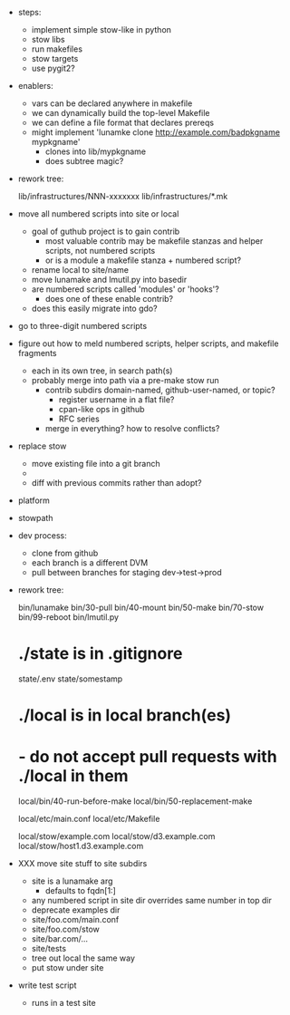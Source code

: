 - steps: 
    - implement simple stow-like in python
    - stow libs
    - run makefiles
    - stow targets
    - use pygit2?

- enablers:
    - vars can be declared anywhere in makefile
    - we can dynamically build the top-level Makefile
    - we can define a file format that declares prereqs
    - might implement 'lunamke clone http://example.com/badpkgname mypkgname'
        - clones into lib/mypkgname
        - does subtree magic?

- rework tree:

    lib/infrastructures/NNN-xxxxxxx
    lib/infrastructures/*.mk


- move all numbered scripts into site or local
    - goal of guthub project is to gain contrib
        - most valuable contrib may be makefile stanzas and helper
          scripts, not numbered scripts
        - or is a module a makefile stanza + numbered script?
    - rename local to site/name
    - move lunamake and lmutil.py into basedir
    - are numbered scripts called 'modules' or 'hooks'?
        - does one of these enable contrib?
    - does this easily migrate into gdo?

- go to three-digit numbered scripts

- figure out how to meld numbered scripts, helper scripts, and makefile fragments
    - each in its own tree, in search path(s)
    - probably merge into path via a pre-make stow run
        - contrib subdirs domain-named, github-user-named, or topic?
            - register username in a flat file?
            - cpan-like ops in github
            - RFC series
        - merge in everything?  how to resolve conflicts?

- replace stow
    - move existing file into a git branch
    - 
    - diff with previous commits rather than adopt?

- platform

- stowpath

- dev process:
    - clone from github
    - each branch is a different DVM
    - pull between branches for staging dev->test->prod

- rework tree:

    bin/lunamake
    bin/30-pull
    bin/40-mount
    bin/50-make
    bin/70-stow
    bin/99-reboot
    bin/lmutil.py

    # ./state is in .gitignore
    state/.env
    state/somestamp

    # ./local is in local branch(es)
    # - do not accept pull requests with ./local in them

    local/bin/40-run-before-make
    local/bin/50-replacement-make

    local/etc/main.conf
    local/etc/Makefile

    local/stow/example.com
    local/stow/d3.example.com
    local/stow/host1.d3.example.com
    





- XXX move site stuff to site subdirs
    - site is a lunamake arg
        - defaults to fqdn[1:]
    - any numbered script in site dir overrides same number in top dir
    - deprecate examples dir
    - site/foo.com/main.conf
    - site/foo.com/stow
    - site/bar.com/...
    - site/tests
    - tree out local the same way
    - put stow under site
- write test script
    - runs in a test site
